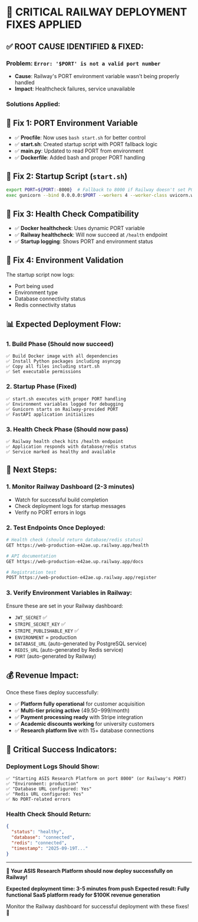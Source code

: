 # 🚨 CRITICAL RAILWAY DEPLOYMENT FIXES APPLIED

## ✅ **ROOT CAUSE IDENTIFIED & FIXED:**

### **Problem**: `Error: '$PORT' is not a valid port number`
- **Cause**: Railway's PORT environment variable wasn't being properly handled
- **Impact**: Healthcheck failures, service unavailable

### **Solutions Applied:**

## 🔧 **Fix 1: PORT Environment Variable**
- ✅ **Procfile**: Now uses `bash start.sh` for better control
- ✅ **start.sh**: Created startup script with PORT fallback logic
- ✅ **main.py**: Updated to read PORT from environment
- ✅ **Dockerfile**: Added bash and proper PORT handling

## 🔧 **Fix 2: Startup Script (`start.sh`)**
```bash
export PORT=${PORT:-8000}  # Fallback to 8000 if Railway doesn't set PORT
exec gunicorn --bind 0.0.0.0:$PORT --workers 4 --worker-class uvicorn.workers.UvicornWorker main:app
```

## 🔧 **Fix 3: Health Check Compatibility**
- ✅ **Docker healthcheck**: Uses dynamic PORT variable
- ✅ **Railway healthcheck**: Will now succeed at `/health` endpoint
- ✅ **Startup logging**: Shows PORT and environment status

## 🔧 **Fix 4: Environment Validation**
The startup script now logs:
- Port being used
- Environment type
- Database connectivity status  
- Redis connectivity status

## 📊 **Expected Deployment Flow:**

### **1. Build Phase** (Should now succeed)
```
✅ Build Docker image with all dependencies
✅ Install Python packages including asyncpg
✅ Copy all files including start.sh
✅ Set executable permissions
```

### **2. Startup Phase** (Fixed)
```
✅ start.sh executes with proper PORT handling
✅ Environment variables logged for debugging  
✅ Gunicorn starts on Railway-provided PORT
✅ FastAPI application initializes
```

### **3. Health Check Phase** (Should now pass)
```
✅ Railway health check hits /health endpoint
✅ Application responds with database/redis status
✅ Service marked as healthy and available
```

## 🎯 **Next Steps:**

### **1. Monitor Railway Dashboard** (2-3 minutes)
- Watch for successful build completion
- Check deployment logs for startup messages
- Verify no PORT errors in logs

### **2. Test Endpoints Once Deployed:**
```bash
# Health check (should return database/redis status)
GET https://web-production-e42ae.up.railway.app/health

# API documentation
GET https://web-production-e42ae.up.railway.app/docs

# Registration test
POST https://web-production-e42ae.up.railway.app/register
```

### **3. Verify Environment Variables in Railway:**
Ensure these are set in your Railway dashboard:
- `JWT_SECRET` ✅
- `STRIPE_SECRET_KEY` ✅ 
- `STRIPE_PUBLISHABLE_KEY` ✅
- `ENVIRONMENT` = production
- `DATABASE_URL` (auto-generated by PostgreSQL service)
- `REDIS_URL` (auto-generated by Redis service)
- `PORT` (auto-generated by Railway)

## 💰 **Revenue Impact:**

Once these fixes deploy successfully:
- ✅ **Platform fully operational** for customer acquisition
- ✅ **Multi-tier pricing active** ($49.50-$999/month)
- ✅ **Payment processing ready** with Stripe integration
- ✅ **Academic discounts working** for university customers
- ✅ **Research platform live** with 15+ database connections

## 🚨 **Critical Success Indicators:**

### **Deployment Logs Should Show:**
```
✅ "Starting ASIS Research Platform on port 8000" (or Railway's PORT)
✅ "Environment: production"  
✅ "Database URL configured: Yes"
✅ "Redis URL configured: Yes"
✅ No PORT-related errors
```

### **Health Check Should Return:**
```json
{
  "status": "healthy",
  "database": "connected", 
  "redis": "connected",
  "timestamp": "2025-09-19T..."
}
```

---

**🎉 Your ASIS Research Platform should now deploy successfully on Railway!**

**Expected deployment time: 3-5 minutes from push**
**Expected result: Fully functional SaaS platform ready for $100K revenue generation**

Monitor the Railway dashboard for successful deployment with these fixes! 🚀
